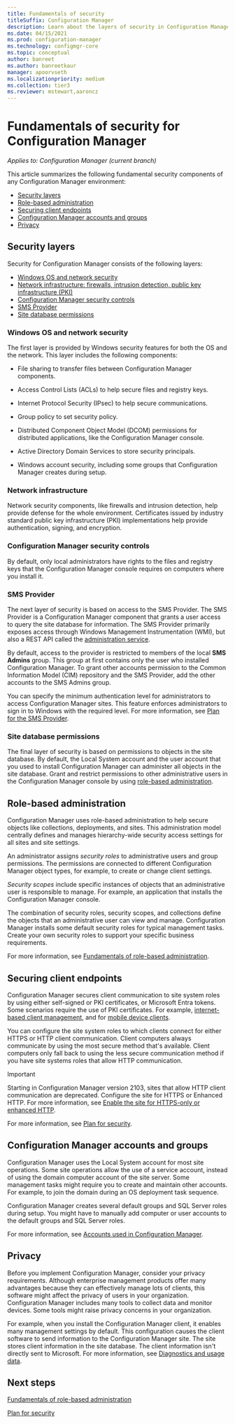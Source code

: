 ```yaml
---
title: Fundamentals of security
titleSuffix: Configuration Manager
description: Learn about the layers of security in Configuration Manager.
ms.date: 04/15/2021
ms.prod: configuration-manager
ms.technology: configmgr-core
ms.topic: conceptual
author: banreet
ms.author: banreetkaur
manager: apoorvseth
ms.localizationpriority: medium
ms.collection: tier3
ms.reviewer: mstewart,aaroncz 
---
```


# Fundamentals of security for Configuration Manager

*Applies to: Configuration Manager (current branch)*

This article summarizes the following fundamental security components of any Configuration Manager environment:

- [Security layers](#security-layers)
- [Role-based administration](#role-based-administration)
- [Securing client endpoints](#securing-client-endpoints)
- [Configuration Manager accounts and groups](#configuration-manager-accounts-and-groups)
- [Privacy](#privacy)

## Security layers

Security for Configuration Manager consists of the following layers:

- [Windows OS and network security](#windows-os-and-network-security)
- [Network infrastructure: firewalls, intrusion detection, public key infrastructure (PKI)](#network-infrastructure)
- [Configuration Manager security controls](#configuration-manager-security-controls)
- [SMS Provider](#sms-provider)
- [Site database permissions](#site-database-permissions)

### Windows OS and network security

The first layer is provided by Windows security features for both the OS and the network. This layer includes the following components:

- File sharing to transfer files between Configuration Manager components.

- Access Control Lists (ACLs) to help secure files and registry keys.

- Internet Protocol Security (IPsec) to help secure communications.

- Group policy to set security policy.

- Distributed Component Object Model (DCOM) permissions for distributed applications, like the Configuration Manager console.

- Active Directory Domain Services to store security principals.

- Windows account security, including some groups that Configuration Manager creates during setup.

### Network infrastructure

Network security components, like firewalls and intrusion detection, help provide defense for the whole environment. Certificates issued by industry standard public key infrastructure (PKI) implementations help provide authentication, signing, and encryption.

### Configuration Manager security controls

By default, only local administrators have rights to the files and registry keys that the Configuration Manager console requires on computers where you install it.

### SMS Provider

The next layer of security is based on access to the SMS Provider. The SMS Provider is a Configuration Manager component that grants a user access to query the site database for information. The SMS Provider primarily exposes access through Windows Management Instrumentation (WMI), but also a REST API called the [administration service](../../develop/adminservice/overview.md).

By default, access to the provider is restricted to members of the local **SMS Admins** group. This group at first contains only the user who installed Configuration Manager. To grant other accounts permission to the Common Information Model (CIM) repository and the SMS Provider, add the other accounts to the SMS Admins group.

You can specify the minimum authentication level for administrators to access Configuration Manager sites. This feature enforces administrators to sign in to Windows with the required level. <!--1357013--> For more information, see [Plan for the SMS Provider](../plan-design/hierarchy/plan-for-the-sms-provider.md#authentication).

### Site database permissions

The final layer of security is based on permissions to objects in the site database. By default, the Local System account and the user account that you used to install Configuration Manager can administer all objects in the site database. Grant and restrict permissions to other administrative users in the Configuration Manager console by using [role-based administration](#role-based-administration).

## Role-based administration

Configuration Manager uses role-based administration to help secure objects like collections, deployments, and sites. This administration model centrally defines and manages hierarchy-wide security access settings for all sites and site settings.

An administrator assigns *security roles* to administrative users and group permissions. The permissions are connected to different Configuration Manager object types, for example, to create or change client settings.

*Security scopes* include specific instances of objects that an administrative user is responsible to manage. For example, an application that installs the Configuration Manager console.

The combination of security roles, security scopes, and collections define the objects that an administrative user can view and manage. Configuration Manager installs some default security roles for typical management tasks. Create your own security roles to support your specific business requirements.

For more information, see [Fundamentals of role-based administration](fundamentals-of-role-based-administration.md).

## Securing client endpoints

Configuration Manager secures client communication to site system roles by using either self-signed or PKI certificates, or Microsoft Entra tokens. Some scenarios require the use of PKI certificates. For example, [internet-based client management](../clients/manage/plan-internet-based-client-management.md), and for [mobile device clients](../../mdm/plan-design/plan-on-premises-mdm.md).

You can configure the site system roles to which clients connect for either HTTPS or HTTP client communication. Client computers always communicate by using the most secure method that's available. Client computers only fall back to using the less secure communication method if you have site systems roles that allow HTTP communication.

> [!IMPORTANT]
> Starting in Configuration Manager version 2103, sites that allow HTTP client communication are deprecated. Configure the site for HTTPS or Enhanced HTTP. For more information, see [Enable the site for HTTPS-only or enhanced HTTP](../servers/deploy/install/list-of-prerequisite-checks.md#enable-site-system-roles-for-https-or-enhanced-http).<!-- 9390933,9572265 -->

For more information, see [Plan for security](../plan-design/security/plan-for-security.md).

## Configuration Manager accounts and groups

Configuration Manager uses the Local System account for most site operations. Some site operations allow the use of a service account, instead of using the domain computer account of the site server. Some management tasks might require you to create and maintain other accounts. For example, to join the domain during an OS deployment task sequence.

Configuration Manager creates several default groups and SQL Server roles during setup. You might have to manually add computer or user accounts to the default groups and SQL Server roles.

For more information, see [Accounts used in Configuration Manager](../plan-design/hierarchy/accounts.md).

## Privacy

Before you implement Configuration Manager, consider your privacy requirements. Although enterprise management products offer many advantages because they can effectively manage lots of clients, this software might affect the privacy of users in your organization. Configuration Manager includes many tools to collect data and monitor devices. Some tools might raise privacy concerns in your organization.

For example, when you install the Configuration Manager client, it enables many management settings by default. This configuration causes the client software to send information to the Configuration Manager site. The site stores client information in the site database. The client information isn't directly sent to Microsoft. For more information, see [Diagnostics and usage data](../plan-design/diagnostics/diagnostics-and-usage-data.md).

## Next steps

[Fundamentals of role-based administration](fundamentals-of-role-based-administration.md)

[Plan for security](../plan-design/security/plan-for-security.md)
